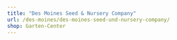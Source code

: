 ```yaml
---
title: "Des Moines Seed & Nursery Company"
url: /des-moines/des-moines-seed-und-nursery-company/
shop: Garten-Center
---
```

